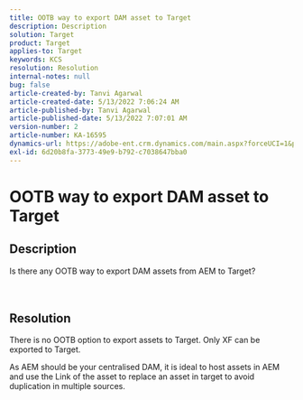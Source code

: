 ```yaml
---
title: OOTB way to export DAM asset to Target
description: Description
solution: Target
product: Target
applies-to: Target
keywords: KCS
resolution: Resolution
internal-notes: null
bug: false
article-created-by: Tanvi Agarwal
article-created-date: 5/13/2022 7:06:24 AM
article-published-by: Tanvi Agarwal
article-published-date: 5/13/2022 7:07:01 AM
version-number: 2
article-number: KA-16595
dynamics-url: https://adobe-ent.crm.dynamics.com/main.aspx?forceUCI=1&pagetype=entityrecord&etn=knowledgearticle&id=ec7b9631-8bd2-ec11-a7b5-00224809c27a
exl-id: 6d20b8fa-3773-49e9-b792-c7038647bba0
---
```

# OOTB way to export DAM asset to Target

## Description

Is there any OOTB way to export DAM assets from AEM to Target?<br><br><br>

## Resolution


There is no OOTB option to export assets to Target. Only XF can be exported to Target.



As AEM should be your centralised DAM, it is ideal to host assets in AEM and use the Link of the asset to replace an asset in target to avoid duplication in multiple sources.
